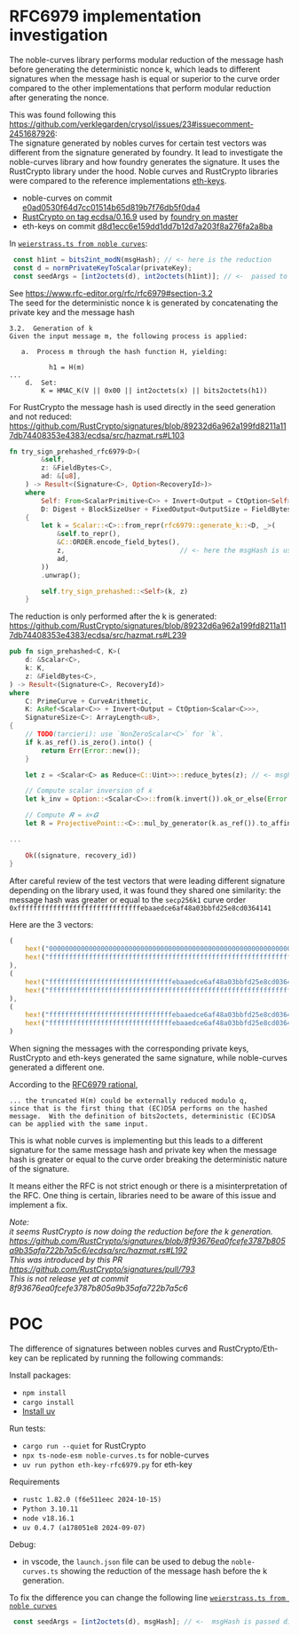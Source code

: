 # RFC6979 implementation investigation

The noble-curves library performs modular reduction of the message hash before generating the deterministic nonce k, which leads to different signatures when the message hash is equal or superior to the curve order compared to the other implementations that perform modular reduction after generating the nonce.

This was found following this https://github.com/verklegarden/crysol/issues/23#issuecomment-2451687926:  
The signature generated by nobles curves for certain test vectors was different from the signature generated by foundry.
It lead to investigate the noble-curves library and how foundry generates the signature. It uses the RustCrypto library under the hood. Noble curves and RustCrypto libraries were compared to the reference implementations [eth-keys](https://github.com/ethereum/eth-keys/tree/d8d1ecc6e159dd1dd7b12d7a203f8a276fa2a8ba).

* noble-curves on commit [e0ad0530f64d7cc01514b65d819b7f76db5f0da4](https://github.com/paulmillr/noble-curves/tree/e0ad0530f64d7cc01514b65d819b7f76db5f0da4)
* [RustCrypto on tag ecdsa/0.16.9](https://github.com/RustCrypto/signatures/tree/ecdsa/v0.16.9/ecdsa) used by [foundry on master](https://github.com/foundry-rs/foundry/blob/4817280d96e0e33a2e96cf169770da60514d1764/Cargo.lock#L2888)
* eth-keys on commit [d8d1ecc6e159dd1dd7b12d7a203f8a276fa2a8ba](https://github.com/ethereum/eth-keys/tree/d8d1ecc6e159dd1dd7b12d7a203f8a276fa2a8ba)

In [`weierstrass.ts from noble curves`](https://github.com/paulmillr/noble-curves/blob/e0ad0530f64d7cc01514b65d819b7f76db5f0da4/src/abstract/weierstrass.ts#L1052):
```ts
 const h1int = bits2int_modN(msgHash); // <- here is the reduction
 const d = normPrivateKeyToScalar(privateKey);
 const seedArgs = [int2octets(d), int2octets(h1int)]; // <-  passed to the seed for HMAC
```

See https://www.rfc-editor.org/rfc/rfc6979#section-3.2  
The seed for the deterministic nonce k is generated by concatenating the private key and the message hash
```
3.2.  Generation of k
Given the input message m, the following process is applied:

   a.  Process m through the hash function H, yielding:

          h1 = H(m)
...
    d.  Set:
        K = HMAC_K(V || 0x00 || int2octets(x) || bits2octets(h1))
```

For RustCrypto the message hash is used directly in the seed generation and not reduced:
https://github.com/RustCrypto/signatures/blob/89232d6a962a199fd8211a117db74408353e4383/ecdsa/src/hazmat.rs#L103
```rust
fn try_sign_prehashed_rfc6979<D>(
        &self,
        z: &FieldBytes<C>,
        ad: &[u8],
    ) -> Result<(Signature<C>, Option<RecoveryId>)>
    where
        Self: From<ScalarPrimitive<C>> + Invert<Output = CtOption<Self>>,
        D: Digest + BlockSizeUser + FixedOutput<OutputSize = FieldBytesSize<C>> + FixedOutputReset,
    {
        let k = Scalar::<C>::from_repr(rfc6979::generate_k::<D, _>(
            &self.to_repr(),
            &C::ORDER.encode_field_bytes(),
            z,                             // <- here the msgHash is used directly
            ad,
        ))
        .unwrap();

        self.try_sign_prehashed::<Self>(k, z)
    }
```
The reduction is only performed after the k is generated:
https://github.com/RustCrypto/signatures/blob/89232d6a962a199fd8211a117db74408353e4383/ecdsa/src/hazmat.rs#L239
```rust
pub fn sign_prehashed<C, K>(
    d: &Scalar<C>,
    k: K,
    z: &FieldBytes<C>,
) -> Result<(Signature<C>, RecoveryId)>
where
    C: PrimeCurve + CurveArithmetic,
    K: AsRef<Scalar<C>> + Invert<Output = CtOption<Scalar<C>>>,
    SignatureSize<C>: ArrayLength<u8>,
{
    // TODO(tarcieri): use `NonZeroScalar<C>` for `k`.
    if k.as_ref().is_zero().into() {
        return Err(Error::new());
    }

    let z = <Scalar<C> as Reduce<C::Uint>>::reduce_bytes(z); // <- msghash is reduced here only after the k gerneration

    // Compute scalar inversion of 𝑘
    let k_inv = Option::<Scalar<C>>::from(k.invert()).ok_or_else(Error::new)?;

    // Compute 𝑹 = 𝑘×𝑮
    let R = ProjectivePoint::<C>::mul_by_generator(k.as_ref()).to_affine();

...

    Ok((signature, recovery_id))
}
```

After careful review of the test vectors that were leading different signature depending on the library used, it was found they shared one similarity: the message hash was greater or equal to the `secp256k1` curve order `0xfffffffffffffffffffffffffffffffebaaedce6af48a03bbfd25e8cd0364141`

Here are the 3 vectors:

```rust
(
    hex!("0000000000000000000000000000000000000000000000000000000000000001"), // privateKey
    hex!("ffffffffffffffffffffffffffffffffffffffffffffffffffffffffffffffff"), // msgHash
),
(
    hex!("fffffffffffffffffffffffffffffffebaaedce6af48a03bbfd25e8cd0364140"),
    hex!("ffffffffffffffffffffffffffffffffffffffffffffffffffffffffffffffff"),
),
(
    hex!("fffffffffffffffffffffffffffffffebaaedce6af48a03bbfd25e8cd0364140"),
    hex!("fffffffffffffffffffffffffffffffebaaedce6af48a03bbfd25e8cd0364141"),
)
```

When signing the messages with the corresponding private keys, RustCrypto and eth-keys generated the same signature, while noble-curves generated a different one.

According to the [RFC6979 rational](https://www.rfc-editor.org/rfc/rfc6979#section-3.5),
```
... the truncated H(m) could be externally reduced modulo q,
since that is the first thing that (EC)DSA performs on the hashed
message.  With the definition of bits2octets, deterministic (EC)DSA
can be applied with the same input.
```

This is what noble curves is implementing but this leads to a different signature for the same message hash and private key when the message hash is greater or equal to the curve order breaking the deterministic nature of the signature.

It means either the RFC is not strict enough or there is a misinterpretation of the RFC.
One thing is certain, libraries need to be aware of this issue and implement a fix.

*Note:  
it seems RustCrypto is now doing the reduction before the k generation.
https://github.com/RustCrypto/signatures/blob/8f93676ea0fcefe3787b805a9b35afa722b7a5c6/ecdsa/src/hazmat.rs#L192  
This was introduced by this PR https://github.com/RustCrypto/signatures/pull/793  
This is not release yet at commit 8f93676ea0fcefe3787b805a9b35afa722b7a5c6*

# POC
The difference of signatures between nobles curves and RustCrypto/Eth-key can be replicated by running the following commands:  

Install packages:
* `npm install`
* `cargo install`
* [Install uv](https://docs.astral.sh/uv/getting-started/installation/)

Run tests:
* `cargo run --quiet` for RustCrypto
* `npx ts-node-esm noble-curves.ts` for noble-curves
* `uv run python eth-key-rfc6979.py` for eth-key

Requirements
* `rustc 1.82.0 (f6e511eec 2024-10-15)`
* `Python 3.10.11`
* `node v18.16.1`
* `uv 0.4.7 (a178051e8 2024-09-07)`

Debug:
* in vscode, the `launch.json` file can be used to debug the `noble-curves.ts` showing the reduction of the message hash before the k generation.

To fix the difference you can change the following line [`weierstrass.ts from noble curves`](https://github.com/paulmillr/noble-curves/blob/e0ad0530f64d7cc01514b65d819b7f76db5f0da4/src/abstract/weierstrass.ts#L1052)
```ts
 const seedArgs = [int2octets(d), msgHash]; // <-  msgHash is passed directly now
```